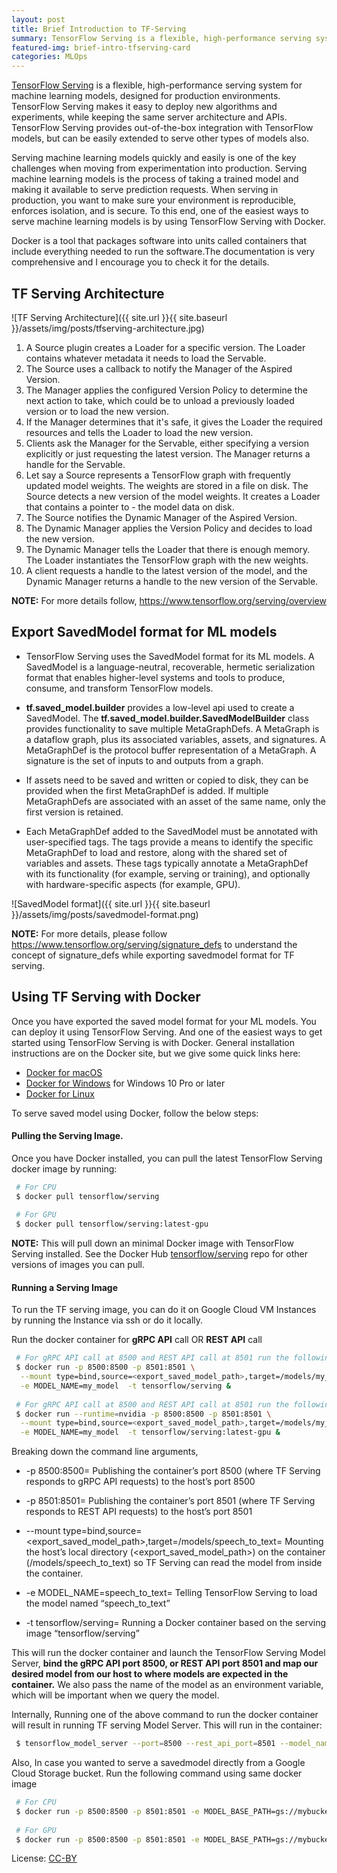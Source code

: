 ```yaml
---
layout: post
title: Brief Introduction to TF-Serving
summary: TensorFlow Serving is a flexible, high-performance serving system for machine learning models, designed for production environments.
featured-img: brief-intro-tfserving-card
categories: MLOps
---
```


[TensorFlow Serving](https://www.tensorflow.org/serving/) is a flexible, high-performance serving system for machine learning models, designed for production environments. TensorFlow Serving makes it easy to deploy new algorithms and experiments, while keeping the same server architecture and APIs. TensorFlow Serving provides out-of-the-box integration with TensorFlow models, but can be easily extended to serve other types of models also.

Serving machine learning models quickly and easily is one of the key challenges when moving from experimentation into production. Serving machine learning models is the process of taking a trained model and making it available to serve prediction requests. When serving in production, you want to make sure your environment is reproducible, enforces isolation, and is secure. To this end, one of the easiest ways to serve machine learning models is by using TensorFlow Serving with Docker. 

Docker is a tool that packages software into units called containers that include everything needed to run the software.The documentation is very comprehensive and I encourage you to check it for the details.

## TF Serving Architecture

![TF Serving Architecture]({{ site.url }}{{ site.baseurl }}/assets/img/posts/tfserving-architecture.jpg)

1. A Source plugin creates a Loader for a specific version. The Loader contains whatever metadata it needs to load the Servable.
2. The Source uses a callback to notify the Manager of the Aspired Version.
3. The Manager applies the configured Version Policy to determine the next action to take, which could be to unload a previously loaded version or to load the new version.
4. If the Manager determines that it's safe, it gives the Loader the required resources and tells the Loader to load the new version.
5. Clients ask the Manager for the Servable, either specifying a version explicitly or just requesting the latest version. The Manager returns a handle for the Servable.
6. Let say a Source represents a TensorFlow graph with frequently updated model weights. The weights are stored in a file on disk. The Source detects a new version of the model weights. It creates a Loader that contains a pointer to - the model data on disk.
7. The Source notifies the Dynamic Manager of the Aspired Version.
8. The Dynamic Manager applies the Version Policy and decides to load the new version.
9. The Dynamic Manager tells the Loader that there is enough memory. The Loader instantiates the TensorFlow graph with the new weights.
10. A client requests a handle to the latest version of the model, and the Dynamic Manager returns a handle to the new version of the Servable.

**NOTE:** For more details follow, <https://www.tensorflow.org/serving/overview>

## Export SavedModel format for ML models

- TensorFlow Serving uses the SavedModel format for its ML models. A SavedModel is a language-neutral, recoverable, hermetic serialization format that enables higher-level systems and tools to produce, consume, and transform TensorFlow models.

- **tf.saved_model.builder** provides a low-level api used to create a SavedModel. The **tf.saved_model.builder.SavedModelBuilder** class provides functionality to save multiple MetaGraphDefs. A MetaGraph is a dataflow graph, plus its associated variables, assets, and signatures. A MetaGraphDef is the protocol buffer representation of a MetaGraph. A signature is the set of inputs to and outputs from a graph.

- If assets need to be saved and written or copied to disk, they can be provided when the first MetaGraphDef is added. If multiple MetaGraphDefs are associated with an asset of the same name, only the first version is retained.

- Each MetaGraphDef added to the SavedModel must be annotated with user-specified tags. The tags provide a means to identify the specific MetaGraphDef to load and restore, along with the shared set of variables and assets. These tags typically annotate a MetaGraphDef with its functionality (for example, serving or training), and optionally with hardware-specific aspects (for example, GPU).

![SavedModel format]({{ site.url }}{{ site.baseurl }}/assets/img/posts/savedmodel-format.png)

**NOTE:** For more details, please follow <https://www.tensorflow.org/serving/signature_defs> to understand the concept of signature_defs while exporting savedmodel format for TF serving.

## Using TF Serving with Docker

Once you have exported the saved model format for your ML models. You can deploy it using TensorFlow Serving. And one of the easiest ways to get started using TensorFlow Serving is with Docker. General installation instructions are on the Docker site, but we give some quick links here:

- [Docker for macOS](https://docs.docker.com/docker-for-mac/install/)
- [Docker for Windows](https://docs.docker.com/docker-for-windows/install/) for Windows 10 Pro or later
- [Docker for Linux](https://docs.docker.com/engine/install/ubuntu/)

To serve saved model using Docker, follow the below steps:

#### Pulling the Serving Image. 

Once you have Docker installed, you can pull the latest TensorFlow Serving docker image by running:

```bash
 # For CPU
 $ docker pull tensorflow/serving
 
 # For GPU
 $ docker pull tensorflow/serving:latest-gpu 
```

**NOTE:** This will pull down an minimal Docker image with TensorFlow Serving installed. See the Docker Hub [tensorflow/serving](http://hub.docker.com/r/tensorflow/serving/tags/) repo for other versions of images you can pull.

#### Running a Serving Image

To run the TF serving image, you can do it on  Google Cloud VM Instances  by running the Instance via ssh or do it locally.

Run the docker container for **gRPC API** call OR **REST API** call

```bash
 # For gRPC API call at 8500 and REST API call at 8501 run the following (on CPU)
 $ docker run -p 8500:8500 -p 8501:8501 \
  --mount type=bind,source=<export_saved_model_path>,target=/models/my_model \
  -e MODEL_NAME=my_model  -t tensorflow/serving &
 
 # For gRPC API call at 8500 and REST API call at 8501 run the following (on GPU)
 $ docker run --runtime=nvidia -p 8500:8500 -p 8501:8501 \
  --mount type=bind,source=<export_saved_model_path>,target=/models/my_model \
  -e MODEL_NAME=my_model  -t tensorflow/serving:latest-gpu &
```

Breaking down the command line arguments,
- -p 8500:8500= Publishing the container’s port 8500 (where TF Serving responds to gRPC API requests) to the host’s port 8500 

- -p 8501:8501= Publishing the container’s port 8501 (where TF Serving responds to REST API requests) to the host’s port 8501

- --mount type=bind,source=<export_saved_model_path>,target=/models/speech_to_text= Mounting the host’s local directory (<export_saved_model_path>) on the container (/models/speech_to_text) so TF Serving can read the model from inside the container.

- -e MODEL_NAME=speech_to_text= Telling TensorFlow Serving to load the model named “speech_to_text”

- -t tensorflow/serving= Running a Docker container based on the serving image “tensorflow/serving”

This will run the docker container and launch the TensorFlow Serving Model Server, **bind the gRPC API port 8500, or REST API port 8501 and map our desired model from our host to where models are expected in the container.** We also pass the name of the model as an environment variable, which will be important when we query the model.


Internally, Running one of the above command to run the docker container will result in running TF serving Model Server. This will run in the container:

```bash
 $ tensorflow_model_server --port=8500 --rest_api_port=8501 --model_name=my_model --model_base_path=/models/my_model
```

Also, In case you wanted to serve a savedmodel directly from a Google Cloud Storage bucket. Run the following command using same docker image

```bash
 # For CPU
 $ docker run -p 8500:8500 -p 8501:8501 -e MODEL_BASE_PATH=gs://mybucket/savedmodel -e MODEL_NAME=my_model -t tensorflow/serving &
 
 # For GPU
 $ docker run -p 8500:8500 -p 8501:8501 -e MODEL_BASE_PATH=gs://mybucket/savedmodel -e MODEL_NAME=my_model -t tensorflow/serving:latest-gpu &
```

License: [CC-BY](https://creativecommons.org/licenses/by/3.0/)